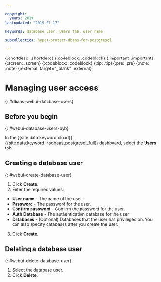 ```yaml
---

copyright:
  years: 2019
lastupdated: "2019-07-17"

keywords: database user, Users tab, user name

subcollection: hyper-protect-dbaas-for-postgresql

---
```


{:shortdesc: .shortdesc}
{:codeblock: .codeblock}
{:important: .important}
{:screen: .screen}
{:codeblock: .codeblock}
{:tip: .tip}
{:pre: .pre}
{:note: .note}
{:external: target="_blank" .external}

# Managing user access
{: #dbaas-webui-database-users}

## Before you begin
{: #webui-database-users-byb}

In the {{site.data.keyword.cloud}} {{site.data.keyword.ihsdbaas_postgresql_full}} dashboard, select the **Users** tab.

## Creating a database user
{: #webui-create-database-user}

1. Click **Create**.
2. Enter the required values:
 - **User name** - The name of the user.
 - **Password** - The password for the user.
 - **Confirm password** - Confirm the password for the user.
 - **Auth Database** - The authentication database for the user.
 - **Databases** - (Optional) Databases that the user has privileges on. You can also specify databases after you create the user.
3. Click **Create**.

## Deleting a database user
{: #webui-delete-database-user}

1. Select the database user.
2. Click **Delete**.
